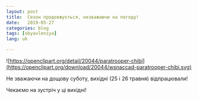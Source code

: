 ```yaml
---
layout: post
title:  Сезон продовжується, незважаючи на погоду!
date:   2019-05-27
categories: blog
tags: [obyavleniya]
lang: uk

---
```

![https://openclipart.org/detail/20044/paratrooper-chibi](https://openclipart.org/download/20044/wsnaccad-paratrooper-chibi.svg)

Не зважаючи на дощову суботу, вихідні (25 і 26 травня) відпрацювали!

Чекаємо на зустріч у ці вихідні!
